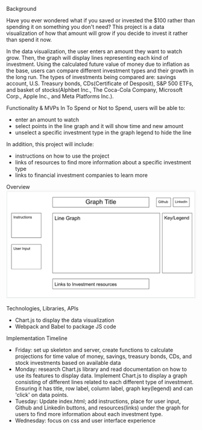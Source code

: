 Background

Have you ever wondered what if you saved or invested the $100 rather than spending it on something you don't need? This project is a data visualization of how that amount will grow if you decide to invest it rather than spend it now.

In the data visualization, the user enters an amount they want to watch grow. Then, the graph will display lines representing each kind of investment. Using the calculated future value of money due to inflation as the base, users can compare different investment types and their growth in the long run. The types of investments being compared are: savings account, U.S. Treasury bonds, CDs(Certificate of Desposit), S&P 500 ETFs, and basket of stocks(Alphbet Inc., The Coca-Cola Company, Microsoft Corp., Apple Inc., and Meta Platforms Inc.).  



Functionality & MVPs
In To Spend or Not to Spend, users will be able to:
 - enter an amount to watch
 - select points in the line graph and it will show time and new amount
 - unselect a specific investment type in the graph legend to hide the line
 
 In addition, this project will include:
 - instructions on how to use the project
 - links of resources to find more information about a specific investment type
 - links to financial investment companies to learn more
 
 
 Overview
 ![Overview](image.png)



 Technologies, Libraries, APIs
 - Chart.js to display the data visualization
 - Webpack and Babel to package JS code



Implementation Timeline
- Friday: set up skeleton and server, create functions to calculate projections for time value of money, savings, treasury bonds, CDs, and stock investments based on available data
- Monday: research Chart.js library and read documentation on how to use its features to display data. Implement Chart.js to display a graph consisting of different lines related to each different type of investment. Ensuring it has title, row label, column label, graph key(legend) and can 'click' on data points. 
- Tuesday: Update index.html; add instructions, place for user input, Github and Linkedin buttons, and resources(links) under the graph for users to find more information about each investment type.
- Wednesday: focus on css and user interface experience 



